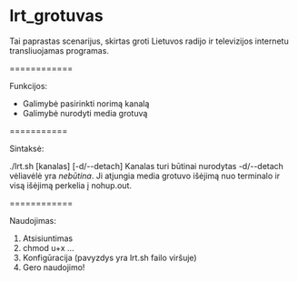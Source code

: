lrt_grotuvas
============

Tai paprastas scenarijus, skirtas groti Lietuvos radijo ir televizijos internetu transliuojamas programas.

============

Funkcijos:

* Galimybė pasirinkti norimą kanalą
* Galimybė nurodyti media grotuvą
 
===========

Sintaksė:

./lrt.sh [kanalas] [-d/--detach]
Kanalas turi būtinai nurodytas
-d/--detach vėliavėlė yra _nebūtina_. Ji atjungia media grotuvo išėjimą nuo terminalo ir visą išėjimą perkelia į nohup.out. 

============

Naudojimas:

1. Atsisiuntimas
2. chmod u+x ...
3. Konfigūracija (pavyzdys yra lrt.sh failo viršuje)
4. Gero naudojimo!
